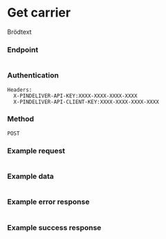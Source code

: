 # Get carrier

Brödtext

### Endpoint
```

```

### Authentication
```
Headers:
  X-PINDELIVER-API-KEY:XXXX-XXXX-XXXX-XXXX
  X-PINDELIVER-API-CLIENT-KEY:XXXX-XXXX-XXXX-XXXX
```

### Method
```
POST
```

### Example request
```C

```

### Example data
```JSON

```

### Example error response
```JSON

```

### Example success response
```JSON

```
